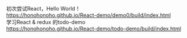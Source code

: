 初次尝试React，Hello World！<br>
https://honohonoho.github.io/React-demo/demo0/build/index.html <br>
学习React & redux 的todo-demo <br>
https://honohonoho.github.io/React-demo/todo-demo/build/index.html